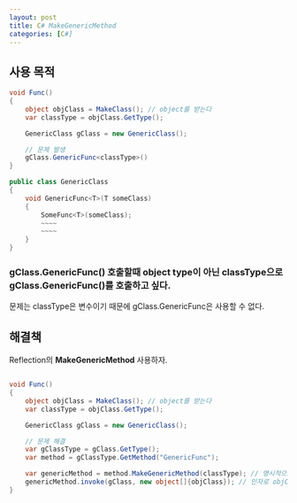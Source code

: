 ```yaml
---
layout: post
title: C# MakeGenericMethod
categories: [C#]
---
```



## 사용 목적

```cs
void Func()
{
    object objClass = MakeClass(); // object를 받는다
    var classType = objClass.GetType();

    GenericClass gClass = new GenericClass();

    // 문제 발생
    gClass.GenericFunc<classType>()
}

public class GenericClass
{
    void GenericFunc<T>(T someClass)
    {
        SomeFunc<T>(someClass);
        ~~~~
        ~~~~
    }
}

```


### gClass.GenericFunc() 호출할때 object type이 아닌 classType으로 gClass.GenericFunc<classType>()를 호출하고 싶다.

문제는  classType은 변수이기 때문에 gClass.GenericFunc<classType>은 사용할 수 없다.


## 해결책

Reflection의 **MakeGenericMethod** 사용하자.

```cs

void Func()
{
    object objClass = MakeClass(); // object를 받는다
    var classType = objClass.GetType();

    GenericClass gClass = new GenericClass();

    // 문제 해결
    var gClassType = gClass.GetType();
    var method = gClassType.GetMethod("GenericFunc");

    var genericMethod = method.MakeGenericMethod(classType); // 명시적으로 변수인 classType의 인자를 받는 함수를 생성한다.
    genericMethod.invoke(gClass, new object[]{objClass}); // 인자로 objClass, T Type은 object가 아닌 classType.
}


```
